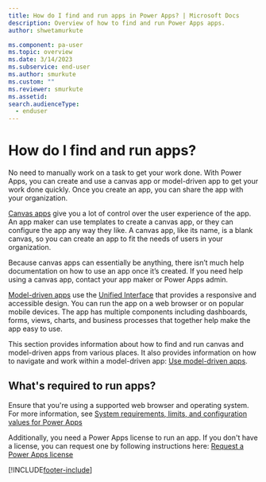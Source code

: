 ```yaml
---
title: How do I find and run apps in Power Apps? | Microsoft Docs
description: Overview of how to find and run Power Apps apps.
author: shwetamurkute

ms.component: pa-user
ms.topic: overview
ms.date: 3/14/2023
ms.subservice: end-user
ms.author: smurkute
ms.custom: ""
ms.reviewer: smurkute
ms.assetid: 
search.audienceType: 
  - enduser
---
```


# How do I find and run apps?

No need to manually work on a task to get your work done. With Power Apps, you can create and use a canvas app or model-driven app to get your work done quickly. Once you create an app, you can share the app with your organization. 

[Canvas apps](../maker/canvas-apps/getting-started.md) give you a lot of control over the user experience of the app. An app maker can use templates to create a canvas app, or they can configure the app any way they like. A canvas app, like its name, is a blank canvas, so you can create an app to fit the needs of users in your organization.

Because canvas apps can essentially be anything, there isn’t much help documentation on how to use an app once it’s created. If you need help using a canvas app, contact your app maker or Power Apps admin.

[Model-driven apps](../maker/model-driven-apps/model-driven-app-overview.md) use the [Unified Interface](unified-interface.md) that provides a responsive and accessible design. You can run the app on a web browser or on popular mobile devices. The app has multiple components including dashboards, forms, views, charts, and business processes that together help make the app easy to use.

This section provides information about how to find and run canvas and model-driven apps from various places. It also provides information on how to navigate and work within a model-driven app: [Use model-driven apps](use-model-driven-apps.md).


## What's required to run apps?

Ensure that you're using a supported web browser and operating system. For more information, see [System requirements, limits, and configuration values for Power Apps](../maker/canvas-apps/limits-and-config.md)

Additionally, you need a Power Apps license to run an app. If you don't have a license, you can request one by following instructions here: [Request a Power Apps license](request-license.md)


[!INCLUDE[footer-include](../includes/footer-banner.md)]
